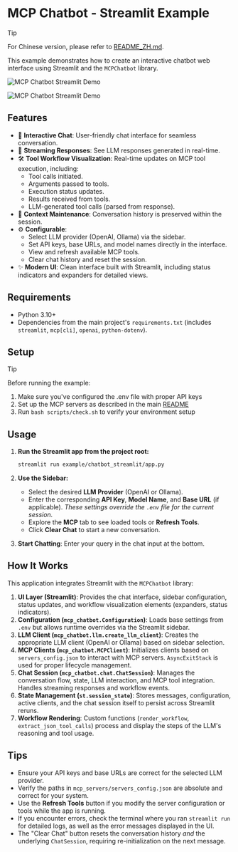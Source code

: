 # MCP Chatbot - Streamlit Example

> [!TIP]
> For Chinese version, please refer to [README_ZH.md](README_ZH.md).

This example demonstrates how to create an interactive chatbot web interface using Streamlit and the `MCPChatbot` library.

![MCP Chatbot Streamlit Demo](../../assets/mcp_chatbot_streamlit_demo_low.gif)

![MCP Chatbot Streamlit Demo](../../assets/chatbot_streamlit_demo_light.png)

## Features

- 💬 **Interactive Chat**: User-friendly chat interface for seamless conversation.
- 🌊 **Streaming Responses**: See LLM responses generated in real-time.
- 🛠️ **Tool Workflow Visualization**: Real-time updates on MCP tool execution, including:
    - Tool calls initiated.
    - Arguments passed to tools.
    - Execution status updates.
    - Results received from tools.
    - LLM-generated tool calls (parsed from response).
- 🔄 **Context Maintenance**: Conversation history is preserved within the session.
- ⚙️ **Configurable**:
    - Select LLM provider (OpenAI, Ollama) via the sidebar.
    - Set API keys, base URLs, and model names directly in the interface.
    - View and refresh available MCP tools.
    - Clear chat history and reset the session.
- ✨ **Modern UI**: Clean interface built with Streamlit, including status indicators and expanders for detailed views.

## Requirements

- Python 3.10+
- Dependencies from the main project's `requirements.txt` (includes `streamlit`, `mcp[cli]`, `openai`, `python-dotenv`).

## Setup

> [!TIP]
> Before running the example:
>
> 1. Make sure you've configured the .env file with proper API keys
> 2. Set up the MCP servers as described in the main [README](../../README.md)
> 3. Run `bash scripts/check.sh` to verify your environment setup

## Usage

1.  **Run the Streamlit app from the project root:**

    ```bash
    streamlit run example/chatbot_streamlit/app.py
    ```

2.  **Use the Sidebar:**
    - Select the desired **LLM Provider** (OpenAI or Ollama).
    - Enter the corresponding **API Key**, **Model Name**, and **Base URL** (if applicable). *These settings override the `.env` file for the current session.*
    - Explore the **MCP** tab to see loaded tools or **Refresh Tools**.
    - Click **Clear Chat** to start a new conversation.

3.  **Start Chatting**: Enter your query in the chat input at the bottom.

## How It Works

This application integrates Streamlit with the `MCPChatbot` library:

1.  **UI Layer (Streamlit)**: Provides the chat interface, sidebar configuration, status updates, and workflow visualization elements (expanders, status indicators).
2.  **Configuration (`mcp_chatbot.Configuration`)**: Loads base settings from `.env` but allows runtime overrides via the Streamlit sidebar.
3.  **LLM Client (`mcp_chatbot.llm.create_llm_client`)**: Creates the appropriate LLM client (OpenAI or Ollama) based on sidebar selection.
4.  **MCP Clients (`mcp_chatbot.MCPClient`)**: Initializes clients based on `servers_config.json` to interact with MCP servers. `AsyncExitStack` is used for proper lifecycle management.
5.  **Chat Session (`mcp_chatbot.chat.ChatSession`)**: Manages the conversation flow, state, LLM interaction, and MCP tool integration. Handles streaming responses and workflow events.
6.  **State Management (`st.session_state`)**: Stores messages, configuration, active clients, and the chat session itself to persist across Streamlit reruns.
7.  **Workflow Rendering**: Custom functions (`render_workflow`, `extract_json_tool_calls`) process and display the steps of the LLM's reasoning and tool usage.

## Tips

- Ensure your API keys and base URLs are correct for the selected LLM provider.
- Verify the paths in `mcp_servers/servers_config.json` are absolute and correct for your system.
- Use the **Refresh Tools** button if you modify the server configuration or tools while the app is running.
- If you encounter errors, check the terminal where you ran `streamlit run` for detailed logs, as well as the error messages displayed in the UI.
- The "Clear Chat" button resets the conversation history *and* the underlying `ChatSession`, requiring re-initialization on the next message. 